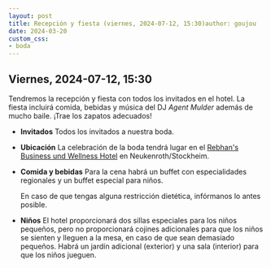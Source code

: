 ```yaml
---
layout: post
title: Recepción y fiesta (viernes, 2024-07-12, 15:30)author: goujou
date: 2024-03-20
custom_css:
- boda
---
```


## Viernes, 2024-07-12, 15:30
Tendremos la recepción y fiesta con todos los invitados en el hotel.
La fiesta incluirá comida, bebidas y música del DJ *Agent Mulder* además de mucho baile.
¡Trae los zapatos adecuados!

- **Invitados**
     Todos los invitados a nuestra boda.

- **Ubicación**
     La celebración de la boda tendrá lugar en el [Rebhan's Business und Wellness Hotel](https://hotel-rebhan.de/?lang=es) en Neukenroth/Stockheim.

- **Comida y bebidas**
     Para la cena habrá un buffet con especialidades regionales y un buffet especial para niños.

     En caso de que tengas alguna restricción dietética, infórmanos lo antes posible.

- **Niños**
     El hotel proporcionará dos sillas especiales para los niños pequeños, pero no proporcionará cojines adicionales para que los niños se sienten y lleguen a la mesa, en caso de que sean demasiado pequeños.
     Habrá un jardín adicional (exterior) y una sala (interior) para que los niños jueguen.


